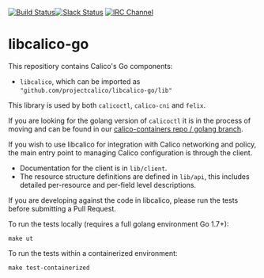 [![Build Status](https://semaphoreci.com/api/v1/calico/libcalico-go/branches/master/badge.svg)](https://semaphoreci.com/calico/libcalico-go)[![Slack Status](https://slack.projectcalico.org/badge.svg)](https://slack.projectcalico.org) [![IRC Channel](https://img.shields.io/badge/irc-%23calico-blue.svg)](https://kiwiirc.com/client/irc.freenode.net/#calico)

# libcalico-go
This repositiory contains Calico's Go components:

- `libcalico`, which can be imported as `"github.com/projectcalico/libcalico-go/lib"`

This library is used by both `calicoctl`, `calico-cni` and `felix`.

If you are looking for the golang version of `calicoctl` it is in the process of moving and
can be found in our
[calico-containers repo / golang branch](https://github.com/projectcalico/calico-containers/tree/golang).
 
If you wish to use libcalico for integration with Calico networking and
policy, the main entry point to managing Calico configuration is through
the client.

-  Documentation for the client is in `lib/client`.
-  The resource structure definitions are defined in `lib/api`, this
   includes detailed per-resource and per-field level descriptions.


If you are developing against the code in libcalico, please run the tests before
submitting a Pull Request.

To run the tests locally (requires a full golang environment Go 1.7+):

    make ut
    
To run the tests within a containerized environment:

    make test-containerized
    

